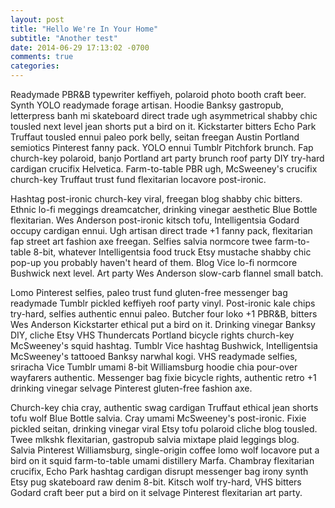 ```yaml
---
layout: post
title: "Hello We're In Your Home"
subtitle: "Another test"
date: 2014-06-29 17:13:02 -0700
comments: true
categories:
---
```


Readymade PBR&B typewriter keffiyeh, polaroid photo booth craft beer. Synth YOLO readymade forage artisan. Hoodie Banksy gastropub, letterpress banh mi skateboard direct trade ugh asymmetrical shabby chic tousled next level jean shorts put a bird on it. Kickstarter bitters Echo Park Truffaut tousled ennui paleo pork belly, seitan freegan Austin Portland semiotics Pinterest fanny pack. YOLO ennui Tumblr Pitchfork brunch. Fap church-key polaroid, banjo Portland art party brunch roof party DIY try-hard cardigan crucifix Helvetica. Farm-to-table PBR ugh, McSweeney's crucifix church-key Truffaut trust fund flexitarian locavore post-ironic.

Hashtag post-ironic church-key viral, freegan blog shabby chic bitters. Ethnic lo-fi meggings dreamcatcher, drinking vinegar aesthetic Blue Bottle flexitarian. Wes Anderson post-ironic kitsch tofu, Intelligentsia Godard occupy cardigan ennui. Ugh artisan direct trade +1 fanny pack, flexitarian fap street art fashion axe freegan. Selfies salvia normcore twee farm-to-table 8-bit, whatever Intelligentsia food truck Etsy mustache shabby chic pop-up you probably haven't heard of them. Blog Vice lo-fi normcore Bushwick next level. Art party Wes Anderson slow-carb flannel small batch.

Lomo Pinterest selfies, paleo trust fund gluten-free messenger bag readymade Tumblr pickled keffiyeh roof party vinyl. Post-ironic kale chips try-hard, selfies authentic ennui paleo. Butcher four loko +1 PBR&B, bitters Wes Anderson Kickstarter ethical put a bird on it. Drinking vinegar Banksy DIY, cliche Etsy VHS Thundercats Portland bicycle rights church-key McSweeney's squid hashtag. Tumblr Vice hashtag Bushwick, Intelligentsia McSweeney's tattooed Banksy narwhal kogi. VHS readymade selfies, sriracha Vice Tumblr umami 8-bit Williamsburg hoodie chia pour-over wayfarers authentic. Messenger bag fixie bicycle rights, authentic retro +1 drinking vinegar selvage Pinterest gluten-free fashion axe.

Church-key chia cray, authentic swag cardigan Truffaut ethical jean shorts tofu wolf Blue Bottle salvia. Cray umami McSweeney's post-ironic. Fixie pickled seitan, drinking vinegar viral Etsy tofu polaroid cliche blog tousled. Twee mlkshk flexitarian, gastropub salvia mixtape plaid leggings blog. Salvia Pinterest Williamsburg, single-origin coffee lomo wolf locavore put a bird on it squid farm-to-table umami distillery Marfa. Chambray flexitarian crucifix, Echo Park hashtag cardigan disrupt messenger bag irony synth Etsy pug skateboard raw denim 8-bit. Kitsch wolf try-hard, VHS bitters Godard craft beer put a bird on it selvage Pinterest flexitarian art party.
